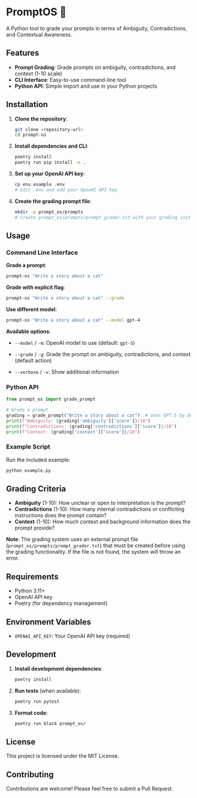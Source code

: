 # PromptOS 🚀

A Python tool to grade your prompts in terms of Ambiguity, Contradictions, and Contextual Awareness.

## Features

- **Prompt Grading**: Grade prompts on ambiguity, contradictions, and context (1-10 scale)
- **CLI Interface**: Easy-to-use command-line tool
- **Python API**: Simple import and use in your Python projects

## Installation

1. **Clone the repository**:

   ```bash
   git clone <repository-url>
   cd prompt-os
   ```

2. **Install dependencies and CLI**:

   ```bash
   poetry install
   poetry run pip install -e .
   ```

3. **Set up your OpenAI API key**:

   ```bash
   cp env.example .env
   # Edit .env and add your OpenAI API key
   ```

4. **Create the grading prompt file**:
   ```bash
   mkdir -p prompt_os/prompts
   # Create prompt_os/prompts/prompt_grader.txt with your grading instructions
   ```

## Usage

### Command Line Interface

**Grade a prompt**:

```bash
prompt-os "Write a story about a cat"
```

**Grade with explicit flag**:

```bash
prompt-os "Write a story about a cat" --grade
```

**Use different model**:

```bash
prompt-os "Write a story about a cat" --model gpt-4
```

**Available options**:

- `--model` / `-m`: OpenAI model to use (default: `gpt-5`)
- `--grade` / `-g`: Grade the prompt on ambiguity, contradictions, and context (default action)

- `--verbose` / `-v`: Show additional information

### Python API

```python
from prompt_os import grade_prompt

# Grade a prompt
grading = grade_prompt("Write a story about a cat")  # Uses GPT-5 by default
print(f"Ambiguity: {grading['ambiguity']['score']}/10")
print(f"Contradictions: {grading['contradictions']['score']}/10")
print(f"Context: {grading['context']['score']}/10")
```

### Example Script

Run the included example:

```bash
python example.py
```

## Grading Criteria

- **Ambiguity** (1-10): How unclear or open to interpretation is the prompt?
- **Contradictions** (1-10): How many internal contradictions or conflicting instructions does the prompt contain?
- **Context** (1-10): How much context and background information does the prompt provide?

**Note**: The grading system uses an external prompt file (`prompt_os/prompts/prompt_grader.txt`) that must be created before using the grading functionality. If the file is not found, the system will throw an error.

## Requirements

- Python 3.11+
- OpenAI API key
- Poetry (for dependency management)

## Environment Variables

- `OPENAI_API_KEY`: Your OpenAI API key (required)

## Development

1. **Install development dependencies**:

   ```bash
   poetry install
   ```

2. **Run tests** (when available):

   ```bash
   poetry run pytest
   ```

3. **Format code**:
   ```bash
   poetry run black prompt_os/
   ```

## License

This project is licensed under the MIT License.

## Contributing

Contributions are welcome! Please feel free to submit a Pull Request.
